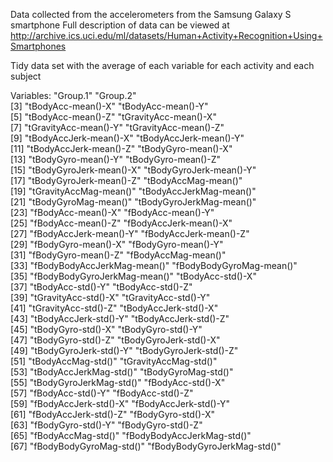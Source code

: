 Data collected from the accelerometers from the Samsung Galaxy S smartphone
Full description of data can be viewed at http://archive.ics.uci.edu/ml/datasets/Human+Activity+Recognition+Using+Smartphones

Tidy data set with the average of each variable for each activity and each subject

Variables:
"Group.1"                     "Group.2"                    
 [3] "tBodyAcc-mean()-X"           "tBodyAcc-mean()-Y"          
 [5] "tBodyAcc-mean()-Z"           "tGravityAcc-mean()-X"       
 [7] "tGravityAcc-mean()-Y"        "tGravityAcc-mean()-Z"       
 [9] "tBodyAccJerk-mean()-X"       "tBodyAccJerk-mean()-Y"      
[11] "tBodyAccJerk-mean()-Z"       "tBodyGyro-mean()-X"         
[13] "tBodyGyro-mean()-Y"          "tBodyGyro-mean()-Z"         
[15] "tBodyGyroJerk-mean()-X"      "tBodyGyroJerk-mean()-Y"     
[17] "tBodyGyroJerk-mean()-Z"      "tBodyAccMag-mean()"         
[19] "tGravityAccMag-mean()"       "tBodyAccJerkMag-mean()"     
[21] "tBodyGyroMag-mean()"         "tBodyGyroJerkMag-mean()"    
[23] "fBodyAcc-mean()-X"           "fBodyAcc-mean()-Y"          
[25] "fBodyAcc-mean()-Z"           "fBodyAccJerk-mean()-X"      
[27] "fBodyAccJerk-mean()-Y"       "fBodyAccJerk-mean()-Z"      
[29] "fBodyGyro-mean()-X"          "fBodyGyro-mean()-Y"         
[31] "fBodyGyro-mean()-Z"          "fBodyAccMag-mean()"         
[33] "fBodyBodyAccJerkMag-mean()"  "fBodyBodyGyroMag-mean()"    
[35] "fBodyBodyGyroJerkMag-mean()" "tBodyAcc-std()-X"           
[37] "tBodyAcc-std()-Y"            "tBodyAcc-std()-Z"           
[39] "tGravityAcc-std()-X"         "tGravityAcc-std()-Y"        
[41] "tGravityAcc-std()-Z"         "tBodyAccJerk-std()-X"       
[43] "tBodyAccJerk-std()-Y"        "tBodyAccJerk-std()-Z"       
[45] "tBodyGyro-std()-X"           "tBodyGyro-std()-Y"          
[47] "tBodyGyro-std()-Z"           "tBodyGyroJerk-std()-X"      
[49] "tBodyGyroJerk-std()-Y"       "tBodyGyroJerk-std()-Z"      
[51] "tBodyAccMag-std()"           "tGravityAccMag-std()"       
[53] "tBodyAccJerkMag-std()"       "tBodyGyroMag-std()"         
[55] "tBodyGyroJerkMag-std()"      "fBodyAcc-std()-X"           
[57] "fBodyAcc-std()-Y"            "fBodyAcc-std()-Z"           
[59] "fBodyAccJerk-std()-X"        "fBodyAccJerk-std()-Y"       
[61] "fBodyAccJerk-std()-Z"        "fBodyGyro-std()-X"          
[63] "fBodyGyro-std()-Y"           "fBodyGyro-std()-Z"          
[65] "fBodyAccMag-std()"           "fBodyBodyAccJerkMag-std()"  
[67] "fBodyBodyGyroMag-std()"      "fBodyBodyGyroJerkMag-std()"
